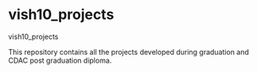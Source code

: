 # vish10_projects
vish10_projects

This repository contains all the projects developed during graduation and CDAC post graduation diploma.
